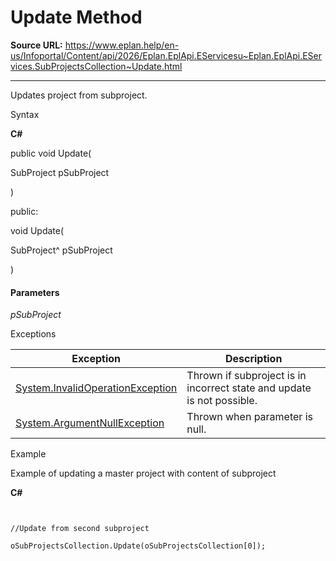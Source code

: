 # Update Method

**Source URL:** https://www.eplan.help/en-us/Infoportal/Content/api/2026/Eplan.EplApi.EServicesu~Eplan.EplApi.EServices.SubProjectsCollection~Update.html

---

Updates project from subproject.

Syntax

**C#**



public void Update( 

   SubProject pSubProject

)

public:

void Update( 

   SubProject^ pSubProject

)


#### Parameters

*pSubProject*

Exceptions

| Exception | Description |
| --- | --- |
| [System.InvalidOperationException](#) | Thrown if subproject is in incorrect state and update is not possible. |
| [System.ArgumentNullException](#) | Thrown when parameter is null. |

Example

Example of updating a master project with content of subproject

**C#**

```


//Update from second subproject

oSubProjectsCollection.Update(oSubProjectsCollection[0]);

```
